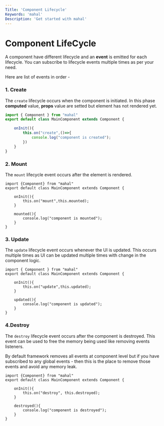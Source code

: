 ```yaml
---
Title: 'Component Lifecycle'
Keywords: 'mahal'
Description: 'Get started with mahal'
---
```


# Component LifeCycle

A component have different lifecycle and an **event** is emitted for each lifecycle. You can subscribe to lifecycle events multiple times as per your need.

Here are list of events in order - 

### 1. Create

The `create` lifecycle occurs when the component is initiated. In this phase **computed** value, **props** value are setted but element has not rendered yet.

```javascript
import { Component } from "mahal"
export default class MainComponent extends Component {

    onInit(){
        this.on("create",()=>{
            console.log("component is created");
        })
    }
}
```

### 2. Mount

The `mount` lifecycle event occurs after the element is rendered.

```
import {Component} from "mahal"
export default class MainComponent extends Component {

    onInit(){
        this.on("mount",this.mounted);
    }

    mounted(){
        console.log("component is mounted");
    }
}
```

### 3. Update

The `update` lifecycle event occurs whenever the UI is updated. This occurs multiple times as UI can be updated multiple times with change in the component logic.


```
import { Component } from "mahal"
export default class MainComponent extends Component {

    onInit(){
        this.on("update",this.updated);
    }

    updated(){
        console.log("component is updated");
    }
}
```

### 4.Destroy

The `destroy` lifecycle event occurs after the component is destroyed. This event can be used to 
free the memory being used like removing events listeners.

By default framework removes all events at component level but if you have subscribed to any global events - then this is the place to remove those events and avoid any memory leak.

```
import {Component} from "mahal"
export default class MainComponent extends Component {

    onInit(){
        this.on("destroy", this.destroyed);
    }

    destroyed(){
        console.log("component is destroyed");
    }
}
```
